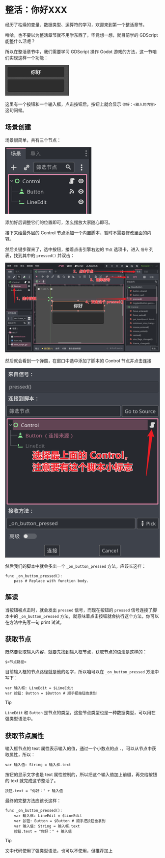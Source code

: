 # 整活：你好XXX

经历了枯燥的变量、数据类型、运算符的学习，欢迎来到第一个整活章节。

哈哈，也不要以为整活章节就不用学东西了，毕竟想一想，就目前学的 GDScript 能整什么活呢？

所以在整活章节中，我们需要学习 GDScript 操作 Godot 游戏的方法，这一节咱们实现这样一个功能：

![Hello](./images/hello.gif)

这里有一个按钮和一个输入框，点击按钮后，按钮上就会显示 `你好：<输入的内容>` 这句问候。

## 场景创建

场景很简单，共有三个节点：

![Tree](./images/hello_tree.png)

添加好后调整它们的位置即可，怎么摆放大家随心即可。

接下来给最外层的 Control 节点添加一个内置脚本，暂时不需要修改里面的内容。

然后关键步骤来了，选中按钮，接着点击引擎右边的 `节点` 选项卡，进入 `信号` 列表，找到其中的 `pressed()` 并双击：

![双击信号](./images/connect_button_pressed_1.png)

然后就会看到一个弹窗，在窗口中选中添加了脚本的 Control 节点并点击连接

![连接信号](./images/connect_button_pressed_2.png)

然后我们的脚本中就会多出一个 `_on_button_pressed` 方法，应该长这样：

```gdscript
func _on_button_pressed():
    pass # Replace with function body.
```

## 解读

当按钮被点击时，就会发出 `pressed` 信号，而现在按钮的 `pressed` 信号连接了脚本中的 `_on_button_pressed` 方法，就意味着点击按钮就会执行这个方法，你可以在方法中先写一句 print 试试。

## 获取节点

既然要获取输入内容，就要先找到输入框节点，获取节点的语法是这样的：

```
$<节点路径>
```

目前输入框的节点路径就是他的名字，所以咱可以在 `_on_button_pressed` 方法中写下：

```gdscript
var 输入框: LineEdit = $LineEdit
var 按钮: Button = $Button # 顺手把按钮也拿到
```

> [!tip]
>
> `LineEdit` 和 `Button` 是节点的类型，这些节点类型也是一种数据类型，可以用在强类型语法中。

## 获取节点属性

输入框节点的 text 属性表示输入的值，通过一个小数点的点 `.`，可以从节点中获取属性，所以：

```gdscript
var 输入值: String = 输入框.text
```

按钮的显示文字也是 text 属性控制的，所以把这个输入值加上前缀，再交给按钮的 text 就完成这节整活了。

```gdscript
按钮.text = "你好：" + 输入值
```

最终的完整方法应该长这样：

```gdscript
func _on_button_pressed():
    var 输入框: LineEdit = $LineEdit
    var 按钮: Button = $Button # 顺手把按钮也拿到
    var 输入值: String = 输入框.text
    按钮.text = "你好：" + 输入值
```

> [!tip]
>
> 文中代码使用了强类型语法，也可以不使用，但推荐加上
